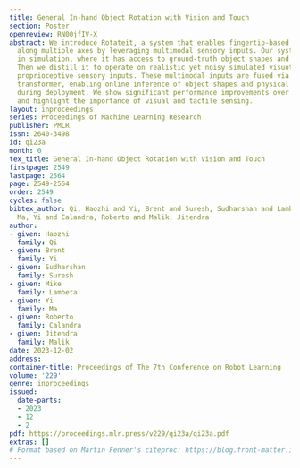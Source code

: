 ```yaml
---
title: General In-hand Object Rotation with Vision and Touch
section: Poster
openreview: RN00jfIV-X
abstract: We introduce Rotateit, a system that enables fingertip-based object rotation
  along multiple axes by leveraging multimodal sensory inputs. Our system is trained
  in simulation, where it has access to ground-truth object shapes and physical properties.
  Then we distill it to operate on realistic yet noisy simulated visuotactile and
  proprioceptive sensory inputs. These multimodal inputs are fused via a visuotactile
  transformer, enabling online inference of object shapes and physical properties
  during deployment. We show significant performance improvements over prior methods
  and highlight the importance of visual and tactile sensing.
layout: inproceedings
series: Proceedings of Machine Learning Research
publisher: PMLR
issn: 2640-3498
id: qi23a
month: 0
tex_title: General In-hand Object Rotation with Vision and Touch
firstpage: 2549
lastpage: 2564
page: 2549-2564
order: 2549
cycles: false
bibtex_author: Qi, Haozhi and Yi, Brent and Suresh, Sudharshan and Lambeta, Mike and
  Ma, Yi and Calandra, Roberto and Malik, Jitendra
author:
- given: Haozhi
  family: Qi
- given: Brent
  family: Yi
- given: Sudharshan
  family: Suresh
- given: Mike
  family: Lambeta
- given: Yi
  family: Ma
- given: Roberto
  family: Calandra
- given: Jitendra
  family: Malik
date: 2023-12-02
address:
container-title: Proceedings of The 7th Conference on Robot Learning
volume: '229'
genre: inproceedings
issued:
  date-parts:
  - 2023
  - 12
  - 2
pdf: https://proceedings.mlr.press/v229/qi23a/qi23a.pdf
extras: []
# Format based on Martin Fenner's citeproc: https://blog.front-matter.io/posts/citeproc-yaml-for-bibliographies/
---
```

